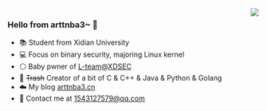 <img align="right" src="https://github-readme-stats.vercel.app/api?username=arttnba3&show_icons=true&icon_color=CE1D2D&text_color=718096&bg_color=ffffff&hide_title=true" />

### Hello from arttnba3~ 👋

<!--
**arttnba3/arttnba3** is a ✨ _special_ ✨ repository because its `README.md` (this file) appears on your GitHub profile.

Here are some ideas to get you started:

- 🔭 I’m currently working on ...
- 🌱 I’m currently learning ...
- 👯 I’m looking to collaborate on ...
- 🤔 I’m looking for help with ...
- 💬 Ask me about ...
- 📫 How to reach me: ...
- 😄 Pronouns: ...
- ⚡ Fun fact: ...
-->

- :books: Student from Xidian University
- :computer: Focus on binary security, majoring Linux kernel
- :white_circle:​ Baby pwner of [L-team](http://www.l-team.org/)@[XDSEC](https://www.xdsec.org)
- :hammer: ~~Trash~~ Creator of a bit of C & C++ & Java & Python & Golang
- :cloud:​ My blog [arttnba3.cn](https://arttnba3.cn)
- :e-mail: Contact me at [1543127579@qq.com](mailto:1543127579@qq.com)

